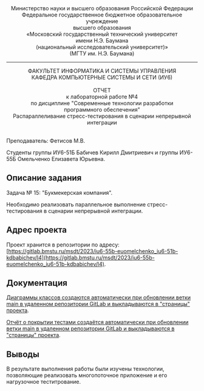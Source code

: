 <div align="center">
Министерство науки и высшего образования Российской Федерации <br />
Федеральное государственное бюджетное образовательное учреждение <br />
высшего образования <br />
«Московский государственный технический университет <br />
имени Н.Э. Баумана <br />
(национальный исследовательский университет)» <br />
(МГТУ им. Н.Э. Баумана)
</div>
<hr />
<div align="center">
ФАКУЛЬТЕТ ИНФОРМАТИКА И СИСТЕМЫ УПРАВЛЕНИЯ <br />
КАФЕДРА КОМПЬЮТЕРНЫЕ СИСТЕМЫ И СЕТИ (ИУ6)
</div>
<br />
<div align="center">
ОТЧЕТ <br />
к лабораторной работе №4 <br />
по дисциплине "Современные технологии разработки <br />
программного обеспечения" <br />
Распараллеливание стресс-тестирования в сценарии непрерывной интеграции
</div>
<br />

Преподаватель: Фетисов М.В.

Студенты группы ИУ6-51Б Бабичев Кирилл Дмитриевич и группы ИУ6-55Б Омельченко Елизавета Юрьевна.

## Описание задания

Задача № 15: "Букмекерская компания".

Необходимо реализовать параллельное выполнение стресс-тестирования в сценарии непрерывной интеграции.


## Адрес проекта

Проект хранится в репозитории по адресу: [https://gitlab.bmstu.ru/msdt/2023/iu6-55b-euomelchenko_iu6-51b-kdbabichev/l4](https://gitlab.bmstu.ru/msdt/2023/iu6-55b-euomelchenko_iu6-51b-kdbabichev/l4).

## Документация 

[Диаграммы классов создаются автоматически при обновлении ветки main в удаленном репозитории GitLab и выкладываются в "страницы" проекта](https://l4-msdt-2023-iu6-55b-euomelchenko-iu6-51b-kdbabi-a3426279d008a6.gitlab.bmstu.ru:8443/).

[Отчёт о покрытии тестами создаётся автоматически при обновлении ветки main в удаленном репозитории GitLab и выкладываются в "страницы" проекта](https://l4-msdt-2023-iu6-55b-euomelchenko-iu6-51b-kdbabi-a3426279d008a6.gitlab.bmstu.ru:8443/coverage/).


## Выводы

В результате выполнения работы были изучены технологии, позволяющие реализовать многопоточное приложение и его нагрузочное теститрование.